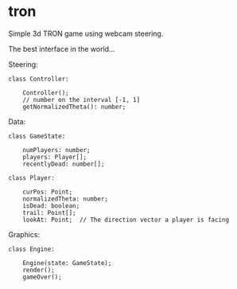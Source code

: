 tron
====

Simple 3d TRON game using webcam steering.

The best interface in the world...

Steering:

    class Controller:

        Controller();
        // number on the interval [-1, 1]
        getNormalizedTheta(): number;

Data:

    class GameState:

        numPlayers: number;
        players: Player[];
        recentlyDead: number[];

    class Player:

        curPos: Point;
        normalizedTheta: number;
        isDead: boolean;
        trail: Point[];
        lookAt: Point;  // The direction vector a player is facing


Graphics:

    class Engine:

        Engine(state: GameState);
        render();
        gameOver();
